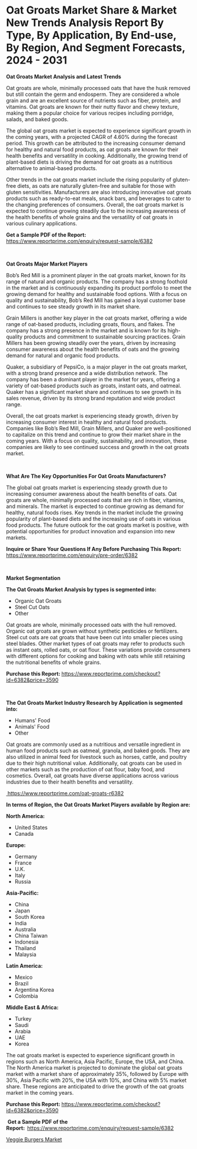 <p><h1>Oat Groats Market Share & Market New Trends Analysis Report By Type, By Application, By End-use, By Region, And Segment Forecasts, 2024 - 2031</h1></p><p><strong>Oat Groats Market Analysis and Latest Trends</strong></p>
<p><p>Oat groats are whole, minimally processed oats that have the husk removed but still contain the germ and endosperm. They are considered a whole grain and are an excellent source of nutrients such as fiber, protein, and vitamins. Oat groats are known for their nutty flavor and chewy texture, making them a popular choice for various recipes including porridge, salads, and baked goods.</p><p>The global oat groats market is expected to experience significant growth in the coming years, with a projected CAGR of 4.60% during the forecast period. This growth can be attributed to the increasing consumer demand for healthy and natural food products, as oat groats are known for their health benefits and versatility in cooking. Additionally, the growing trend of plant-based diets is driving the demand for oat groats as a nutritious alternative to animal-based products.</p><p>Other trends in the oat groats market include the rising popularity of gluten-free diets, as oats are naturally gluten-free and suitable for those with gluten sensitivities. Manufacturers are also introducing innovative oat groats products such as ready-to-eat meals, snack bars, and beverages to cater to the changing preferences of consumers. Overall, the oat groats market is expected to continue growing steadily due to the increasing awareness of the health benefits of whole grains and the versatility of oat groats in various culinary applications.</p></p>
<p><strong>Get a Sample PDF of the Report:&nbsp;</strong> <a href="https://www.reportprime.com/enquiry/request-sample/6382">https://www.reportprime.com/enquiry/request-sample/6382</a></p>
<p>&nbsp;</p>
<p><strong>Oat Groats Major Market Players</strong></p>
<p><p>Bob’s Red Mill is a prominent player in the oat groats market, known for its range of natural and organic products. The company has a strong foothold in the market and is continuously expanding its product portfolio to meet the growing demand for healthy and sustainable food options. With a focus on quality and sustainability, Bob’s Red Mill has gained a loyal customer base and continues to see steady growth in its market share.</p><p>Grain Millers is another key player in the oat groats market, offering a wide range of oat-based products, including groats, flours, and flakes. The company has a strong presence in the market and is known for its high-quality products and commitment to sustainable sourcing practices. Grain Millers has been growing steadily over the years, driven by increasing consumer awareness about the health benefits of oats and the growing demand for natural and organic food products.</p><p>Quaker, a subsidiary of PepsiCo, is a major player in the oat groats market, with a strong brand presence and a wide distribution network. The company has been a dominant player in the market for years, offering a variety of oat-based products such as groats, instant oats, and oatmeal. Quaker has a significant market share and continues to see growth in its sales revenue, driven by its strong brand reputation and wide product range.</p><p>Overall, the oat groats market is experiencing steady growth, driven by increasing consumer interest in healthy and natural food products. Companies like Bob’s Red Mill, Grain Millers, and Quaker are well-positioned to capitalize on this trend and continue to grow their market share in the coming years. With a focus on quality, sustainability, and innovation, these companies are likely to see continued success and growth in the oat groats market.</p></p>
<p>&nbsp;</p>
<p><strong>What Are The Key Opportunities For Oat Groats Manufacturers?</strong></p>
<p><p>The global oat groats market is experiencing steady growth due to increasing consumer awareness about the health benefits of oats. Oat groats are whole, minimally processed oats that are rich in fiber, vitamins, and minerals. The market is expected to continue growing as demand for healthy, natural foods rises. Key trends in the market include the growing popularity of plant-based diets and the increasing use of oats in various food products. The future outlook for the oat groats market is positive, with potential opportunities for product innovation and expansion into new markets.</p></p>
<p><strong>Inquire or Share Your Questions If Any Before Purchasing This Report:</strong> <a href="https://www.reportprime.com/enquiry/pre-order/6382">https://www.reportprime.com/enquiry/pre-order/6382</a></p>
<p>&nbsp;</p>
<p><strong>Market Segmentation</strong></p>
<p><strong>The Oat Groats Market Analysis by types is segmented into:</strong></p>
<p><ul><li>Organic Oat Groats</li><li>Steel Cut Oats</li><li>Other</li></ul></p>
<p><p>Oat groats are whole, minimally processed oats with the hull removed. Organic oat groats are grown without synthetic pesticides or fertilizers. Steel cut oats are oat groats that have been cut into smaller pieces using steel blades. Other market types of oat groats may refer to products such as instant oats, rolled oats, or oat flour. These variations provide consumers with different options for cooking and baking with oats while still retaining the nutritional benefits of whole grains.</p></p>
<p><strong>Purchase this Report:&nbsp;</strong><a href="https://www.reportprime.com/checkout?id=6382&price=3590">https://www.reportprime.com/checkout?id=6382&price=3590</a></p>
<p>&nbsp;</p>
<p><strong>The Oat Groats Market Industry Research by Application is segmented into:</strong></p>
<p><ul><li>Humans' Food</li><li>Animals' Food</li><li>Other</li></ul></p>
<p><p>Oat groats are commonly used as a nutritious and versatile ingredient in human food products such as oatmeal, granola, and baked goods. They are also utilized in animal feed for livestock such as horses, cattle, and poultry due to their high nutritional value. Additionally, oat groats can be used in other markets such as the production of oat flour, baby food, and cosmetics. Overall, oat groats have diverse applications across various industries due to their health benefits and versatility.</p></p>
<p><a href="https://www.reportprime.com/oat-groats-r6382">&nbsp;https://www.reportprime.com/oat-groats-r6382</a></p>
<p><strong>In terms of Region, the Oat Groats Market Players available by Region are:</strong></p>
<p>
    <p> <strong> North America: </strong>
        <ul>
            <li>United States</li>
            <li>Canada</li>
        </ul>
        </p> 
    <p> <strong> Europe: </strong>
        <ul>
            <li>Germany</li>
            <li>France</li>
            <li>U.K.</li>
            <li>Italy</li>
            <li>Russia</li>
        </ul>
        </p> 
    <p> <strong> Asia-Pacific: </strong>
        <ul>
            <li>China</li>
            <li>Japan</li>
            <li>South Korea</li>
            <li>India</li>
            <li>Australia</li>
            <li>China Taiwan</li>
            <li>Indonesia</li>
            <li>Thailand</li>
            <li>Malaysia</li>
        </ul>
        </p> 
    <p> <strong> Latin America: </strong>
        <ul>
            <li>Mexico</li>
            <li>Brazil</li>
            <li>Argentina Korea</li>
            <li>Colombia</li>
        </ul>
        </p> 
    <p> <strong> Middle East & Africa: </strong>
        <ul>
            <li>Turkey</li>
            <li>Saudi</li>
            <li>Arabia</li>
            <li>UAE</li>
            <li>Korea</li>
        </ul>
    </p>
    </p>
<p><p>The oat groats market is expected to experience significant growth in regions such as North America, Asia Pacific, Europe, the USA, and China. The North America market is projected to dominate the global oat groats market with a market share of approximately 35%, followed by Europe with 30%, Asia Pacific with 20%, the USA with 10%, and China with 5% market share. These regions are anticipated to drive the growth of the oat groats market in the coming years.</p></p>
<p><strong>Purchase this Report: </strong><a href="https://www.reportprime.com/checkout?id=6382&price=3590">https://www.reportprime.com/checkout?id=6382&price=3590</a></p>
<p>&nbsp;<strong>Get a Sample PDF of the Report:&nbsp;&nbsp;</strong><a href="https://www.reportprime.com/enquiry/request-sample/6382">https://www.reportprime.com/enquiry/request-sample/6382</a></p>
<p><strong></strong></p>
<p><p><a href="https://github.com/Glendatilghmankmgz0rbhwpy/Market-Research-Report-List-1/blob/main/veggie-burgers-market.md">Veggie Burgers Market</a></p></p>